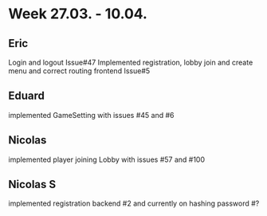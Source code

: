 # Week 27.03. - 10.04.

## Eric
Login and logout Issue#47
Implemented registration, lobby join and create menu and correct routing frontend Issue#5

## Eduard 
implemented GameSetting with issues #45 and #6

## Nicolas
implemented player joining Lobby with issues #57 and #100

## Nicolas S
implemented registration backend #2 and currently on hashing password #?
